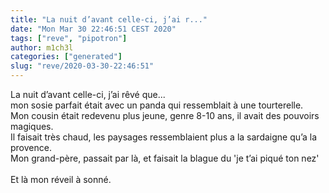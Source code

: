 ```yaml
---
title: "La nuit d’avant celle-ci, j’ai r..."
date: "Mon Mar 30 22:46:51 CEST 2020"
tags: ["reve", "pipotron"]
author: m1ch3l
categories: ["generated"]
slug: "reve/2020-03-30-22:46:51"
---
```


La nuit d’avant celle-ci, j’ai rêvé que...<br>
mon sosie parfait était avec un panda qui ressemblait à une tourterelle.<br>
Mon cousin était redevenu plus jeune, genre 8-10 ans, il avait des pouvoirs magiques.<br>
Il faisait très chaud, les paysages ressemblaient plus a la sardaigne qu’a la provence.<br>
Mon grand-père, passait par là, et faisait la blague du 'je t’ai piqué ton nez'<br>
<br>
Et là mon réveil à sonné.<br>
<br>
